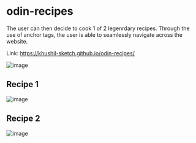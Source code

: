 # odin-recipes
The user can then decide to cook 1 of 2 legenrdary recipes.
Through the use of anchor tags, the user is able to seamlessly navigate across the website. 

Link: https://khushil-sketch.github.io/odin-recipes/

![image](https://github.com/khushil-sketch/odin-recipes/assets/52947378/88815b7e-0554-4116-9760-be760fa45d1b)

## Recipe 1
![image](https://github.com/khushil-sketch/odin-recipes/assets/52947378/79c33337-ac78-4233-bf7b-98a7bfe9ba5e)

## Recipe 2
![image](https://github.com/khushil-sketch/odin-recipes/assets/52947378/fd167826-ee6f-4bd2-bd39-1aba8569dacd)


